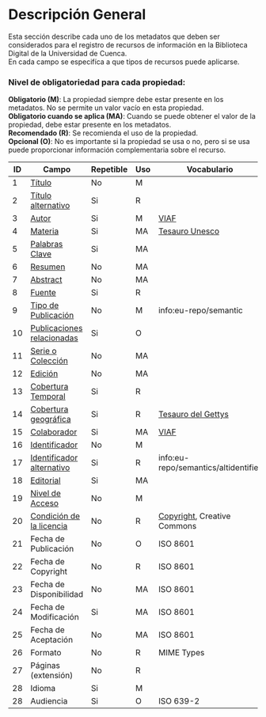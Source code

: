 # Descripción General 
Esta sección describe cada uno de los metadatos que deben ser considerados para el registro de recursos de información en la Biblioteca Digital de la Universidad de Cuenca.  
En cada campo se especifíca a que tipos de recursos puede aplicarse.

### Nivel de obligatoriedad para cada propiedad:  
    
__Obligatorio (M)__: La propiedad siempre debe estar presente en los metadatos. No se permite un valor vacío en esta propiedad.  
__Obligatorio cuando se aplica (MA)__: Cuando se puede obtener el valor de la propiedad, debe estar presente en los metadatos.  
__Recomendado (R)__: Se recomienda el uso de la propiedad.  
__Opcional (O)__: No es importante si la propiedad se usa o no, pero si se usa puede proporcionar información complementaria sobre el recurso.  
  
  

|  ID |             Campo         | Repetible | Uso |   Vocabulario                    |
| --- | ------------------------- | --------- | --- | -------------------------------- |
|1    | [Título](titulo.md)                     | No        | M   |                                  | 
|2    | [Título alternativo](tit_alter.md)      | Si        | R  |                                  | 
|3    | [Autor](autor.md)                       | Si        | M   |       [VIAF](http://viaf.org/)   | 
|4    | [Materia](materia.md)                   | Si        | MA  | [Tesauro Unesco](http://vocabularies.unesco.org/browser/thesaurus/es/)                   | 
|5    | [Palabras Clave](pclave.md)             | Si        | MA  |                                  | 
|6    | [Resumen](resumen.md)                   | No        | MA  |                                  | 
|7    | [Abstract](abstract.md)                 | No        | MA  |                                  | 
|8    | [Fuente](fuente.md)                     | Si        | R   |                                  | 
|9    | [Tipo de Publicación](tipo_pub.md)      | No        | M   | info:eu-repo/semantic            | 
|10   | [Publicaciones relacionadas](pub_rel.md)| Si         | O   |                                  | 
|11   | [Serie o Colección](serie.md)           | No        | MA  |                                  | 
|12   | [Edición](edicion.md)                   | No        | MA  |                                  | 
|13   | [Cobertura Temporal](cob_temp.md)       | Si        | R   |                                  | 
|14   | [Cobertura geográfica](cob_geo.md)      | Si        | R   | [Tesauro del Gettys](https://www.getty.edu/research/tools/vocabularies/tgn/)               | 
|15   | [Colaborador](colaborador.md)           | Si        | MA  |      [VIAF](http://viaf.org/)    | 
|16   | [Identificador](identif.md)             | No        | M   |                                  | 
|17   | [Identificador alternativo](identif_alter.md) | Si        | R   | info:eu-repo/semantics/altidentifier             | 
|18   | [Editorial](editorial.md)               | Si        | MA  |                                  | 
|19   | [Nivel de Acceso](acceso.md)            | No        | M   |                                  | 
|20   | [Condición de la licencia](licencia.md)  | No        | R   | [Copyright](https://rightsstatements.org/),  Creative Commons   | 
|21   | Fecha de Publicación      | No        | O   |        ISO 8601                  | 
|22   | Fecha de Copyright        | No        | R   |        ISO 8601                  | 
|23   | Fecha de Disponibilidad   | No        | MA  |          ISO 8601                | 
|24   | Fecha de Modificación     | Si        | MA  |          ISO 8601                | 
|25   | Fecha de Aceptación       | No        | MA  |          ISO 8601                | 
|26   | Formato                   | No        | R   | MIME Types                       | 
|27   | Páginas (extensión)       | No        | R   |                                  | 
|28   | Idioma                    | Si        | M   |                                  | 
|28   | Audiencia                 | Si        | O   | ISO 639-2                        | 
